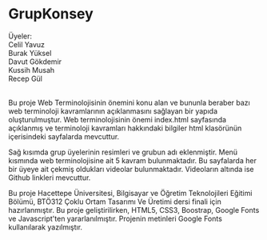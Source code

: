 # GrupKonsey<br>
Üyeler:<br>
Celil Yavuz<br>
Burak Yüksel<br>
Davut Gökdemir<br>
Kussih Musah <br>
Recep Gül<br>
<br>
 <p>Bu proje Web Terminolojisinin önemini konu alan ve bununla beraber bazı web terminoloji kavramlarının açıklanmasını sağlayan bir yapıda oluşturulmuştur. Web terminolojisinin önemi index.html sayfasında açıklanmış ve terminoloji kavramları hakkındaki bilgiler html klasörünün içerisindeki sayfalarda mevcuttur. <br>

Sağ kısımda grup üyelerinin resimleri ve grubun adı eklenmiştir. Menü kısmında web terminolojisine ait 5 kavram bulunmaktadır. Bu sayfalarda her bir üyeye ait çekmiş oldukları videolar bulunmaktadır. Videoların altında ise Github linkleri mevcuttur.

Bu proje Hacettepe Üniversitesi, Bilgisayar ve Öğretim Teknolojileri Eğitimi Bölümü, BTÖ312 Çoklu Ortam Tasarımı Ve Üretimi dersi finali için hazırlanmıştır.
Bu proje geliştirilirken, HTML5, CSS3, Boostrap, Google Fonts ve Javascript'ten yararlanılmıştır. Projenin metinleri Google Fonts kullanılarak yazılmıştır.
